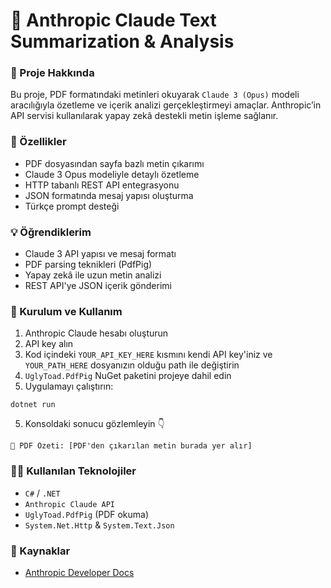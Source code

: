 # 🧠 Anthropic Claude Text Summarization & Analysis
### 🎯 Proje Hakkında
Bu proje, PDF formatındaki metinleri okuyarak `Claude 3 (Opus)` modeli aracılığıyla özetleme ve içerik analizi gerçekleştirmeyi amaçlar.   Anthropic’in API servisi kullanılarak yapay zekâ destekli metin işleme sağlanır.

### 🚀 Özellikler
+ PDF dosyasından sayfa bazlı metin çıkarımı
+ Claude 3 Opus modeliyle detaylı özetleme
+ HTTP tabanlı REST API entegrasyonu
+ JSON formatında mesaj yapısı oluşturma
+ Türkçe prompt desteği

### 💡 Öğrendiklerim
+ Claude 3 API yapısı ve mesaj formatı
+ PDF parsing teknikleri (PdfPig)
+ Yapay zekâ ile uzun metin analizi
+ REST API'ye JSON içerik gönderimi

### 🔧 Kurulum ve Kullanım 
1. Anthropic Claude hesabı oluşturun
2. API key alın
3. Kod içindeki `YOUR_API_KEY_HERE` kısmını kendi API key'iniz ve `YOUR_PATH_HERE` dosyanızın olduğu path ile değiştirin
4. `UglyToad.PdfPig` NuGet paketini projeye dahil edin
5. Uygulamayı çalıştırın:
```
dotnet run
```
5. Konsoldaki sonucu gözlemleyin 👇
```
🧾 PDF Özeti: [PDF'den çıkarılan metin burada yer alır]
```

### 🧑‍💻 Kullanılan Teknolojiler
- `C#` / `.NET`
- `Anthropic Claude API`
- `UglyToad.PdfPig` (PDF okuma)
- `System.Net.Http` & `System.Text.Json`

### 🔗 Kaynaklar
+ [Anthropic Developer Docs](https://docs.anthropic.com/en/home)
